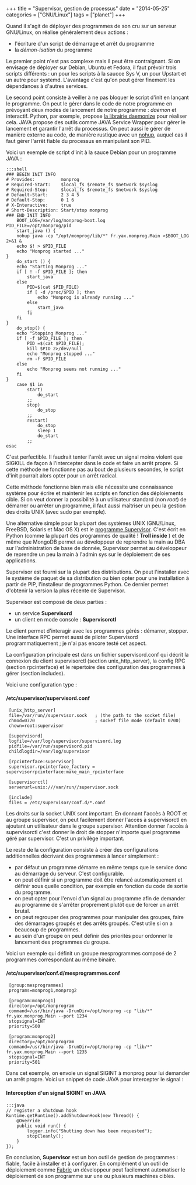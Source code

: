 +++
title = "Supervisor, gestion de processus"
date = "2014-05-25"
categories = ["GNU/Linux"]
tags = ["planet"]
+++

Quand il s'agit de déployer des programmes de son cru sur un serveur
GNU/Linux, on réalise généralement deux actions :

-    l'écriture d'un script de démarrage et arrêt du programme
-    la *démon-isation* du programme

Le premier point n'est pas complexe mais il peut être contraignant. Si  on
envisage de déployer sur Debian, Ubuntu et Fedora, il faut prévoir trois
scripts différents : un pour les scripts à la saucce Sys V, un pour  Upstart
et un autre pour systemd. L'avantage c'est qu'on  peut gérer finement les
dépendances à d'autres services.

Le second point consiste à veiller à ne pas bloquer le script d'init en
lançant le programme. On peut le gérer dans le code de notre programme  en
prévoyant deux modes de lancement de notre programme : *daemon* et
interactif. Python, par exemple, propose [la librairie
daemonize](https://pypi.python.org/pypi/daemonize) pour réaliser cela. JAVA
propose des outils comme JAVA Service Wrapper pour gérer le lancement et
garantir l'arrêt du processus. On peut aussi le gérer de manière externe  au
code, de manière rustique avec un
[nohup](https://en.wikipedia.org/wiki/Nohup), auquel cas il faut gérer
l'arrêt fiable du processus en manipulant son PID.

Voici un exemple de script d'init à la sauce Debian pour un programme
JAVA :

    :::shell
    ### BEGIN INIT INFO
    # Provides:          monprog
    # Required-Start:    $local_fs $remote_fs $network $syslog
    # Required-Stop:     $local_fs $remote_fs $network $syslog
    # Default-Start:     2 3 4 5
    # Default-Stop:      0 1 6
    # X-Interactive:     true
    # Short-Description: Start/stop monprog
    ### END INIT INFO
        BOOT_LOG=/var/log/monprog-boot.log
    PID_FILE=/opt/monprog/pid
        start_java () {
        nohup java -cp "/opt/monprog/lib/*" fr.yax.monprog.Main >$BOOT_LOG 2>&1 &
        echo $! > $PID_FILE
        echo "Monprog started ..."
    }
        do_start () {
        echo "Starting Monprog ..."
        if [ ! -f $PID_FILE ]; then
            start_java
        else
            PID=$(cat $PID_FILE)
            if [ -d /proc/$PID ]; then
                echo "Monprog is already running ..."
            else
                start_java
            fi
        fi
    }
        do_stop() {
        echo "Stopping Monprog ..."
        if [ -f $PID_FILE ]; then
            PID =$(cat $PID_FILE);
            kill $PID 2>/dev/null
            echo "Monprog stopped ..."
            rm -f $PID_FILE
        else
            echo "Monprog seems not running ..."
        fi
    }
        case $1 in
            start)
                do_start
            ;;
            stop)
                do_stop
            ;;
            restart)
                do_stop
                sleep 1
                do_start
            ;;
    esac

C'est perfectible. Il faudrait tenter l'arrêt avec un signal moins violent
que SIGKILL de façon à l'intercepter dans le code et faire un arrêt  propre.
Si cette méthode ne fonctionne pas au bout de plusieurs secondes, le script d'init pourrait alors opter pour un arrêt radical.

Cette méthode fonctionne bien mais elle nécessite une connaissance  système
pour écrire et maintenir les scripts en fonction des déploiements cible.  Si
on veut donner la possibilité à un utilisateur standard (non *root*) de
démarrer ou arrêter un programme, il faut aussi maîtriser un peu la gestion
des  droits UNIX (avec sudo par exemple).

Une alternative simple pour la plupart des systèmes UNIX (GNU/Linux,  FreeBSD,
Solaris et Mac OS X) est le [programme  Supervisor](http://supervisord.org).
C'est écrit en Python (comme la plupart des  programmes de qualité !  **Troll
inside** ) et de même que MongoDB permet au développeur de reprendre la main
au DBA sur  l'administration de base de donnée, Supervisor permet au
développeur de reprendre un peu  la main à l'admin sys sur le déploiement de
ses applications.

Supervisor est fourni sur la plupart des distributions. On peut l'installer
avec le système de paquet de sa distribution ou bien opter pour une
installation à partir de PIP, l'installeur de programmes Python. Ce dernier
permet d'obtenir la version la plus récente de Supervisor.

Supervisor est composé de deux parties :

-   un service **Supervisord**
-   un client en mode console : **Supervisorctl**

Le client permet d'interagir avec les programmes gérés : démarrer, stopper.
Une interface RPC permet aussi de piloter Supervisord programmatiquement ; je
n'ai pas encore testé cet aspect.

La configuration principale est dans un fichier supervisord.conf qui décrit la
connexion du client supervisorctl (section unix_http_server), la config RPC
(section rpcinterface) et le répertoire des configuration des programmes à
gérer (section includes).

Voici une configuration type :

#### /etc/supervisor/supervisord.conf

     [unix_http_server]
     file=/var/run//supervisor.sock   ; (the path to the socket file)
     chmod=0770                       ; sockef file mode (default 0700)
     chown=root:supervisor

     [supervisord]
     logfile=/var/log/supervisor/supervisord.log
     pidfile=/var/run/supervisord.pid
     childlogdir=/var/log/supervisor

     [rpcinterface:supervisor]
     supervisor.rpcinterface_factory = supervisorrpcinterface:make_main_rpcinterface

     [supervisorctl]
     serverurl=unix:///var/run//supervisor.sock

     [include]
     files = /etc/supervisor/conf.d/*.conf


Les droits sur la socket UNIX sont important. En donnant l'accès à ROOT et au
groupe supervisor, on peut facilement donner l'accès à supervisorctl en
ajoutant un utilisateur dans le groupe supervisor. Attention donner l'accès à
supervisorctl c'est donner le droit de stopper n'importe quel programme géré
par supervisor. C'est un privilège important.

Le reste de la configuration consiste à créer des configurations
additionnelles décrivant des programmes à lancer simplement :

-   par défaut un programme démarre en même temps que le service donc au
démarrage du serveur. C'est configurable.   
-   on peut définir si un programme doit être relancé automatiquement et définir sous quelle condition, par exemple en fonction du code de sortie du programme.   
-   on peut opter pour l'envoi d'un signal au programme afin de demander au programme de s'arrêter proprement plutôt que de forcer un arrêt brutal.   
-   on peut regrouper des programmes pour manipuler des
groupes, faire des démarrages groupés et des arrêts groupés. C'est utile si on a beaucoup de programmes.   
-   au sein d'un groupe on peut définir des
priorités pour ordonner le lancement des programmes du groupe.

Voici un exemple qui définit un groupe mesprogrammes composé de 2 programmes correspondant au même binaire.  

#### /etc/supervisor/conf.d/mesprogrammes.conf

     [group:mesprogrammes]
     programs=monprog1,monprog2

     [program:monprog1]
     directory=/opt/monprogram
     command=/usr/bin/java -DrunDir=/opt/monprog -cp "lib/*" fr.yax.monprog.Main --port 1234
     stopsignal=INT
     priority=500

     [program:monprog2]
     directory=/opt/monprogram
     command=/usr/bin/java -DrunDir=/opt/monprog -cp "lib/*" fr.yax.monprog.Main --port 1235
     stopsignal=INT
     priority=501


Dans cet exemple, on envoie un signal SIGINT à monprog pour lui demander un arrêt propre. Voici un snippet de code JAVA pour intercepter le signal :

#### Interception d'un signal SIGINT en JAVA

    :::java
    // register a shutdown hook
    Runtime.getRuntime().addShutdownHook(new Thread() {
        @Override
        public void run() {
            logger.info("Shutting down has been requested");
            stopCleanly();
        }
    });

En conclusion, **Supervisor** est un bon outil de gestion de programmes :
fiable, facile à installer et à configurer. En complément d'un outil de
déploiement comme [Fabric](http://www.fabfile.org) un développeur peut
facilement automatiser le  déploiement de son programme sur une ou plusieurs
machines cibles.
